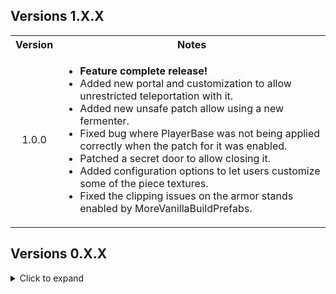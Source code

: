 <div class="header">
	<h2>Versions 1.X.X</h2>
</div>
<table>
	<tbody>
		<tr>
			<th align="center">Version</th>
			<th align="center">Notes</th>
		</tr>
		<tr>
			<td align="center">1.0.0</td>
			<td align="left">
				<ul>
					<li><b>Feature complete release!</b></li>
					<li>Added new portal and customization to allow unrestricted teleportation with it.</li>
					<li>Added new unsafe patch allow using a new fermenter.</li>
					<li>Fixed bug where PlayerBase was not being applied correctly when the patch for it was enabled.</li>
					<li>Patched a secret door to allow closing it.</li>
					<li>Added configuration options to let users customize some of the piece textures.</li>
					<li>Fixed the clipping issues on the armor stands enabled by MoreVanillaBuildPrefabs.</li>
				</ul>
			</td>
		</tr>
	</tbody>
</table>

<div class="header">
	<h2>Versions 0.X.X</h2>
</div>
<details>
	<summary>Click to expand</summary>
	<div class="header">
		<h3>Versions 0.6.X</h3>
	</div>
	<details>
		<summary>Click to expand</summary>
		<table>
			<tbody>
				<tr>
					<th align="center">Version</th>
					<th align="center">Notes</th>
				</tr>
				<tr>
					<td align="center">0.6.0</td>
					<td align="left">
						<ul>
							<li>Updated for newest patch</li>
							<li>Changed configuration file format for non-prefab sections to use toggles in-game.</li>
							<li>
								Added configuration options to enable:
								<ul>
									<li>All seasonal pieces.</li>
									<li>Patching siding door pieces placed by players and enable sliding doors by default.</li>
									<li>Patching comfort values for pieces added by this mod.</li>
									<li>Patching new torches, fires, and beds to have a PlayerBase effect.</li>
								</ul>
							</li>
							<li>Added unsafe patch section and the option of enabling new beds for sleeping.</li>
							<li>Improved resource costs and removal of pieces with a MineRock component (the smaller mineable rocks).</li>
							<li>Minor performance optimizations.</li>
						</ul>
					</td>
				</tr>
			</tbody>
		</table>
	</details>
	<div class="header">
		<h3>Versions 0.5.X</h3>
	</div>
	<details>
		<summary>Click to expand</summary>
		<table>
			<tbody>
				<tr>
					<th align="center">Version</th>
					<th align="center">Notes</th>
				</tr>
				<tr>
					<td align="center">0.5.1</td>
					<td align="left">
						<ul>
							<li>Added more null checks to handle other mods destroying prefabs on log-out.</li>
							<li>Set MVBP to ignore prefabs added by Creature Level and Loot Control.</li>
							<li>Improved compatibility with PlanBuild.</li>
						</ul>
					</td>
				</tr>
				<tr>
					<td align="center">0.5.0</td>
					<td align="left">
						<ul>
							<li>Built against new BepInEx and Jotunn.</li>
							<li>Improved default settings so all vanilla prefabs in game version 0.217.25 are placeable.</li>
							<li>Improved removal of custom prefabs with the hammer, vanilla layers are no longer altered under any circumstances.</li>
							<li>Updated for ExtraSnapPointsMadeEasy's new API.</li>
							<li>Improved compatibility with ExpandWorld.</li>
							<li>Fixed issue with one prefab being impossible to unlock.</li>
							<li>Overhauled how mineable prefabs work (see README). You may need to tweak your configuration file to use the prefabs ending in "_frac" or "_destruction" now.</li>
							<li>Fixed bug where CreativeMode pieces that were built by players could be removed by the creator even if they aren't enabled in the config. Now pieces can only by removed via the hammer if they are enabled in the config.</li>
							<li>Global configuration section split into Global, Admin, and Customization in preparation for adding new customization features.</li>
						</ul>
					</td>
				</tr>
			</tbody>
		</table>
	</details>
	<div class="header">
		<h3>Versions 0.4.X</h3>
	</div>
	<details>
		<summary>Click to expand</summary>
		<table>
			<tbody>
				<tr>
					<th align="center">Version</th>
					<th align="center">Notes</th>
				</tr>
				<tr>
					<td align="center">0.4.8</td>
					<td align="left">
						<ul>
							<li>Configuration changes made in-game will now persist properly after logging out.</li>
							<li>Sped up re-initialization slightly.</li>
							<li>Update README with known issues</li>
						</ul>
					</td>
				</tr>
				<tr>
					<td align="center">0.4.7</td>
					<td align="left">
						<ul>
							<li>Hotfix to prevent infinite re-initialization loop in multi-player. Turns out that even if I test with a dedicated server, some bugs only show up with multiple clients.</li>
						</ul>
					</td>
				</tr>
				<tr>
					<td align="center">0.4.6</td>
					<td align="left">
						<ul>
							<li>Fixed issue with server config changes not persisting after log-out unless the server was restarted. Config changes for the server are now saved to the server config file when you log-out.</li>
							<li>Re-enabled prefabs that spawn a MineRock5 component as they can be useful for building islands. A warning about how they work is now automatically added to the piece description.</li>
						</ul>
					</td>
				</tr>
				<tr>
					<td align="center">0.4.5</td>
					<td align="left">
						<ul>
							<li>
								Improved deconstruction of non-WearNTear pieces.
								<ul>
									<li>Destroying player-built pieces via damaging them will always drop the resources for building the piece now.</li>
									<li>Deconstructing non-WearNTear pieces will now destroy them using the Destructible component if it is present (this means removing ice pieces makes them shatter and play the ice SFX).</li>
								</ul>
							</li>
							<li>Added config settings to control piece clipping during placement.</li>
							<li>Patched MineRock script to prevent NRE on newly placed pieces.</li>
							<li>Improved filtering to prevent detecting prefabs that create giant boulders when you remove them.</li>
							<li>Automatically adds missing removal SFX for WearNTear pieces.</li>
							<li>Hotfix for issues with invalid placement due to changing collider layers.</li>
						</ul>
					</td>
				</tr>
				<tr>
					<td align="center">0.4.4</td>
					<td align="left">
						<ul>
							<li>Removed server requirement so that console players can enjoy the mod vicariously through crossplay.</li>
							<li>Improved sorting of prefabs added by this mod (that took a while).</li>
							<li>Added automatic piece classification to hopefully allow correct sorting of pieces from other mods and future updates.</li>
							<li>Improved automatic naming of prefabs.</li>
							<li>Fixed layer issue on some pieces that prevented targeting them for removal.</li>
							<li>Removing pieces now triggers the destruction effects if they exist.</li>
							<li>Fixed possible exploit involving pickables with extra random item drops.</li>
							<li>Patched chair prefabs so you can now sit in them.</li>
							<li>Minor performance optimizations.</li>
							<li>Removed piece descriptions that were duplicates of piece names.</li>
							<li>Disabled a prefab that would disappear 10 seconds after placing it.</li>
							<li>Improved descriptions for several prefabs.</li>
							<li>Removed the snap points added to the center of all prefabs (use ExtraSnapPointsMadeEasy instead).</li>
							<li>Fixed minor compatibility issue with RRR, warning should no longer trigger and MVBP will no longer detect prefabs added by RRR.</li>
							<li>Added config option to enable placing vanilla crops so you can make pretty gardens if you want.</li>
							<li>Added colliders to allow removing large straw rug.</li>
							<li>Tweaked some default resource costs.</li>
						</ul>
					</td>
				</tr>
				<tr>
					<td align="center">0.4.3</td>
					<td align="left">
						<ul>
							<li>
								Added a new piece category "Nature".
								<ul>
									<li>Changed Admin only settings to account for new category.</li>
									<li>Tweaked default configuration to account for new category.</li>
								</ul>
							</li>
							<li>
								Changed how CreativeMode works.
								<ul>
									<li>CreativeMode now sets whether pieces from the CreatorShop and Nature categories are enabled for building.</li>
									<li>Changing the CreativeMode setting now updates while in-game.</li>
								</ul>
							</li>
							<li>Fixed the cloth behaviour on the new ship.</li>
							<li>Tweaked snap points to mimic vanilla pieces more. Can use ExtraSnapPointsMadeEasy if you want more precise snap points.</li>
							<li>Improved compatibility with ExtraSnapPointsMadeEasy to allow dynamically changing extra snap points as MoreVanillaBuildPrefabs dynamically adds/removes build pieces.</li>
							<li>Pickable pieces now drop the pickable item when deconstructed if it has not already been picked.</li>
							<li>ItemStand pieces now drop the attached item when deconstructed if an attached item exists.</li>
						</ul>
					</td>
				</tr>
				<tr>
					<td align="center">0.4.2</td>
					<td align="left">
						<ul>
							<li>Changed mod so that if a client has the mod, then the server they are connecting to must also have the mod (see README for details).</li>
							<li>Implemented a CreativeMode configuration option (see README for details).</li>
							<li>All pieces that are missing placement sound effects now have default sfx assigned based on the required crafting station. (Missing deconstruction sounds effects are not fixed though as that requires adding WearNTear or Destructable components to pieces).</li>
							<li>Fixed bug where deconstructing player-built pieces with world modifiers set to turn off build costs would cause world-generated destruction drops to occur.</li>
							<li>Player-buil5 barrels no longer drop random loot when destroyed. They still do not return the resources used to build them when destroyed (they do return build resources if deconstructed though).</li>
							<li>Patched Dvergr furniture items so they provide support and you can now place item stands on them.</li>
							<li>Patched some more prefabs and improved placement for others, as usual each update.</li>
						</ul>
					</td>
				</tr>
				<tr>
					<td align="center">0.4.1</td>
					<td align="left">
						<ul>
							<li>Minor update to fix the stuttering issue when editing the configuration via the in-game configuration manager. The mod now only updates after closing the configuration manager.</li>
							<li>Tweaked update logic to avoid re-initializing if receiving config data from server or reloading the config file doesn't actually change any config setting values.</li>
							<li>Added some everburning torches and braziers that do not require fuel to the default configuration. Currently they are configured to unlock sometime during the last biome in the current game version.</li>
						</ul>
					</td>
				</tr>
				<tr>
					<td align="center">0.4.0</td>
					<td align="left">
						<ul>
							<li>
								<b>Massive update</b>, I basically re-wrote the mod to allow it to dynamically respond to configuration setting changes while in-game.
							</li>
							<li>Switched to using Jotunn's server syncing features instead of ServerSync.</li>
							<li>Removed Locking Configuration setting. If you install the mod on the server it will now always sync data to clients.</li>
							<li>Change `VerboseMode` to `Verbosity`. There are now three logging levels you can select from to output more or less information. This should make debugging easier when issues are reported.</li>
							<li>Changed some Global configuration setting names to more descriptive.</li>
							<li>Fixed issue where sometimes configuration data from the server wouldn't sync correctly. The mod now always re-initializes the configuration whenever configuration data is received from the server.</li>
							<li>Changed how building and deconstructing pickable objects is handled to prevent exploits.</li>
							<li>Optimized load times for dynamic syncing. The very first time the mod loads on a clean install it takes about ~300 ms as it generates new icons. After that, when the mod initializes or responds to configuration settings changes it averages ~110-160 ms.</li>
							<li>Patched some more prefabs, including making a hidden sailing ship fully functional.</li>
							<li>Various internal tweaks to reduce the odds of compatibility issues with other mods.</li>
							<li>Possibly more stuff I forgot about, it was a pretty big re-write. The new README should still cover everything important though.</li>
						</ul>
					</td>
				</tr>
			</tbody>
		</table>
	</details>
	<div class="header">
		<h3>Versions 0.3.X</h3>
	</div>
	<details>
		<summary>Click to expand</summary>
		<table>
			<tbody>
				<tr>
					<th align="center">Version</th>
					<th align="center">Notes</th>
				</tr>
				<tr>
					<td align="center">0.3.7</td>
					<td align="left">
						<ul>
							<li>Fixed compatibility with WackyDB, (my bad, while rewriting the code to add pieces I switched from a prefix to a postfix).</li>
							<li>Switch stone chest to prefer the one with animations.</li>
							<li>Renaming of custom chests to be more descriptive.</li>
						</ul>
					</td>
				</tr>
				<tr>
					<td align="center">0.3.6</td>
					<td align="left">
						<ul>
							<li>Switched back to custom methods to add pieces as removing pieces added by Jotunn on log out led to unintended behaviour.</li>
							<li>Slightly reduced load times.</li>
							<li>Patched placement of treasure chests so they no longer contain random loot (world-generated treasure chests are unaffected).</li>
							<li>Removed treasure chests that were Duplicates of each other.</li>
						</ul>
					</td>
				</tr>
				<tr>
					<td align="center">0.3.5</td>
					<td align="left">
						<ul>
							<li>Switched back to adding pieces via Jotunn.</li>
							<li>More automatic naming improvements.</li>
							<li>Quick fix for null exception error that broke the mod last release (Somehow the option that allowed me to reference the publicized assembles got unchecked).</li>
							<li>
								Changed ModGUID to match mod name. <b>This changes the name of your cfg file. So after it regenerates copy over any changes you've made via a text editor and delete your old one.</b>
							</li>
						</ul>
					</td>
				</tr>
				<tr>
					<td align="center">0.3.4</td>
					<td align="left">
						<ul>
							<li>
								Improved naming for custom pieces in hammer build table.
								<ul>
									<li>Format of custom piece names is now consistent with vanilla name formatting.</li>
									<li>Some spelling inconsistencies from the game's internal ID's have been corrected.</li>
								</ul>
							</li>
							<li>Automatically add hover text if missing for custom pieces (depending on the piece it still may not display).</li>
							<li>Patched and enabled more prefabs by default.</li>
							<li>Disabled a prefab that explodes into a giant boulder when hit with a pickaxe (Thanks Cass!)</li>
							<li>Tweaked build requirements and costs for some prefabs.</li>
							<li>
								Patched placement of several pieces.
								<ul>
									<li>Improved placement of dvergr poles and wood pieces.</li>
									<li>Fixed issue with some black marble pieces moving after placement due to discrepancy between colliders and rigid bodies.</li>
								</ul>
							</li>
							<li>Changed how piece Icons are generated to hopefully fix the lighting issue with some icons.</li>
						</ul>
					</td>
				</tr>
				<tr>
					<td align="center">0.3.3</td>
					<td align="left">
						<ul>
							<li>Fix color artifacts in custom piece icons (Thanks again for your help Margmas).</li>
							<li>Fix bug that I accidentally re-introduced where world-generated CreatorShop pieces could be deconstructed.</li>
							<li>Added SearsCatalog as a Thunderstore dependency.</li>
							<li>More internal refactoring and clean-up to get ready for possibly adding some new features.</li>
						</ul>
					</td>
				</tr>
				<tr>
					<td align="center">0.3.2</td>
					<td align="left">
						<ul>
							<li>Update to Jotunn 2.14.4</li>
							<li>Changed priority of patch for adding prefabs to fix partial incomparability with WackyDB.</li>
							<li>Internal refactoring to clean up code and make managing methods easier.</li>
							<li>Enabled some more pieces by default.</li>
							<li>
								Added EffectsList patch from PotteryBarn to fix null exceptions when using custom Armor Stands.
							</li>
						</ul>
					</td>
				</tr>
				<tr>
					<td align="center">0.3.1</td>
					<td align="left">
						<ul>
							<li>Added NullException checks to fix compatibility issues with CreatureLevelAndLootControl.</li>
							<li>
								Changed mod to search for prefabs every time a game session is joined (has minimal impact on load time, < 50 ms on average) to prevent null prefab errors.
							</li>
							<li>Added error handling to catch incorrect build requirement ID's and throw a warning to the log.</li>
							<li>
								Thanks to Cass again for letting me know about the compatibility issue and testing out the fixes.
							</li>
						</ul>
					</td>
				</tr>
				<tr>
					<td align="center">0.3.0</td>
					<td align="left">
						<ul>
							<li>Implemented built-in cfg file watcher to ensure changes made to cfg file are not erased.</li>
							<li>Fixed crashing issue with some prefabs and re-enabled them by default.</li>
							<li>Changed when custom pieces are added to wait until after receiving data from ServerSync (Thanks to Cass for reporting the issue and to Wackymole for helping figure out which method to patch).</li>
							<li>Changed method of adding custom pieces due to Null Exception error caused by adding pieces with Jotunn after ZNet.Start(), will probably switch back after Jotunn updates.</li>
						</ul>
					</td>
				</tr>
			</tbody>
		</table>
	</details>
	<div class="header">
		<h3>Versions 0.2.X</h3>
	</div>
	<details>
		<summary>Click to expand</summary>
		<table>
			<tbody>
				<tr>
					<td align="center">0.2.2</td>
					<td align="left">
						<ul>
							<li>Added null check to EnsureNoDuplicateZNetView(), should resolve issues caused when rejoining servers (Thanks to Cass on the Odinplus for reporting the bug).</li>
							<li>Mod now saves the cfg file on logout, should hopefully preserve changes made to it before reading from it when rejoining a server.</li>
						</ul>
					</td>
				</tr>
				<tr>
					<td align="center">0.2.1</td>
					<td align="left">
						<ul>
							<li>Fixed clipping and placement for several prefabs.</li>
							<li>Adjusted snap points on a few prefabs.</li>
							<li>Disabled CargoCrate prefab due to it deleting itself when placed because the inventory is empty.</li>
							<li>Code clean up.</li>
						</ul>
					</td>
				</tr>
				<tr>
					<td align="center">0.2.0</td>
					<td align="left">
						<ul>
							<li>Reduced load time from ~30 seconds to ~0.5 seconds (Thanks to onnan for reporting the issue and to Margmas on the OdinPlus discord for the tip on reducing config file load times).</li>
							<li>Switched to using ZNetScene for patch to trigger removal of custom pieces on logout.</li>
							<li>Internal code refactoring and clean up.</li>
						</ul>
					</td>
				</tr>
			</tbody>
		</table>
	</details>
	<div class="header">
		<h3>Versions 0.1.X</h3>
	</div>
	<details>
		<summary>Click to expand</summary>
		<table>
			<tbody>
				<tr>
					<td align="center">0.1.4</td>
					<td align="left">
						<ul>
							<li>Updated for patch 0.217.22</li>
						</ul>
					</td>
				</tr>
				<tr>
					<td align="center">0.1.3</td>
					<td align="left">
						<ul>
							<li>Updated for Jotunn 2.14.2</li>
							<li>Removed three prefabs that caused a crash when re-logging (should fix compatibility issues with the Multiverse mod).</li>
							<li>Improved load times when re-logging.</li>
							<li>Changed method of adding custom build pieces to respect server configuration when changing between servers without restarting the game.</li>
							<li>
								Added configuration option to restrict placement of CreatorShop pieces to Admins.
							</li>
						</ul>
					</td>
				</tr>
				<tr>
					<td align="center">0.1.1/0.1.2</td>
					<td align="left">
						<ul>
							<li>Fixed ILRepacker not merging ServerSync assembly when creating Release version of Thunderstore mod package (Thanks to BLUBBSON on Github for letting me know about the bug).</li>
						</ul>
					</td>
				</tr>
				<tr>
					<td align="center">0.1.0</td>
					<td align="left">
						<b>Major Updates</b>
						<ul>
							<li>Implemented configuration syncing with server.</li>
							<li>Added a setting to allow admins to deconstruct CreatorShop pieces built by other players.</li>
							<li>Add a configuration option for each prefab that enables a generic collision patch to allow users to possibly fix placing prefabs that have not been custom patched yet.</li>
							<li>Improved configuration file to provide configuration descriptions and a list of acceptable values for each configuration option.</li>
							<li>Crafting station names in configuration settings are now descriptive instead of based on the item_id in-game.</li>
						</ul>
						<b>Minor updates</b>
						<ul>
							<li>Tweaked resource requirements for better balance.</li>
							<li>Enabled more build pieces by default after tweaking the resource requirements to prevent them unlocking several biomes before they would normally be encountered by players.</li>
							<li>Fixed Github link in Thunderstore manifest (had copied the wrong template manifest when I remade it).</li>
							<li>Improved README formatting and fixed spelling/grammar in various places.</li>
						</ul>
					</td>
				</tr>
			</tbody>
		</table>
	</details>
	<div class="header">
		<h3>Versions 0.0.X</h3>
	</div>
	<details>
		<summary>Click to expand</summary>
		<table>
			<tbody>
				<tr>
					<td align="center">0.0.3</td>
					<td align="left">
						<ul>
							<li>World-generated pieces now drop only their default resource drops while player-built pieces drop only the resources used to build them.</li>
							<li>README updated and cleaned up (that's what I get for writing it at 1am last time).</li>
							<li>
								Configuration file naming scheme changed due to automating the process. <b>You need to regenerate your configuration file and copy over any customizations you made.</b>
							</li>
						</ul>
					</td>
				</tr>
				<tr>
					<td align="center">0.0.2</td>
					<td align="left">
						<ul>
							<li>Updated README and added links to source code.</li>
						</ul>
					</td>
				</tr>
				<tr>
					<td align="center">0.0.1</td>
					<td align="left">
						<ul>
							<li>Initial release.</li>
						</ul>
					</td>
				</tr>
			</tbody>
		</table>
	</details>
</details>